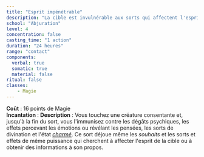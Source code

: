 ```yaml
---
title: "Esprit impénétrable"
description: "La cible est invulnérable aux sorts qui affectent l'esprit."
school: "Abjuration"
level: 4
concentration: false
casting_time: "1 action"
duration: "24 heures"
range: "contact"
components:
  verbal: true
  somatic: true
  material: false
ritual: false
classes:
    - Magie
---
```

**Coût** : 16 points de Magie   
**Incantation** : 
**Description** : Vous touchez une créature consentante et, jusqu'à la fin du sort, vous l'immunisez contre les dégâts psychiques, les effets percevant les émotions ou révélant les pensées, les sorts de divination et l'état [_charmé_](/gerer-la-sante-du-personnage/#charme). Ce sort déjoue même les _souhaits_ et les sorts et effets de même puissance qui cherchent à affecter l'esprit de la cible ou à obtenir des informations à son propos.
